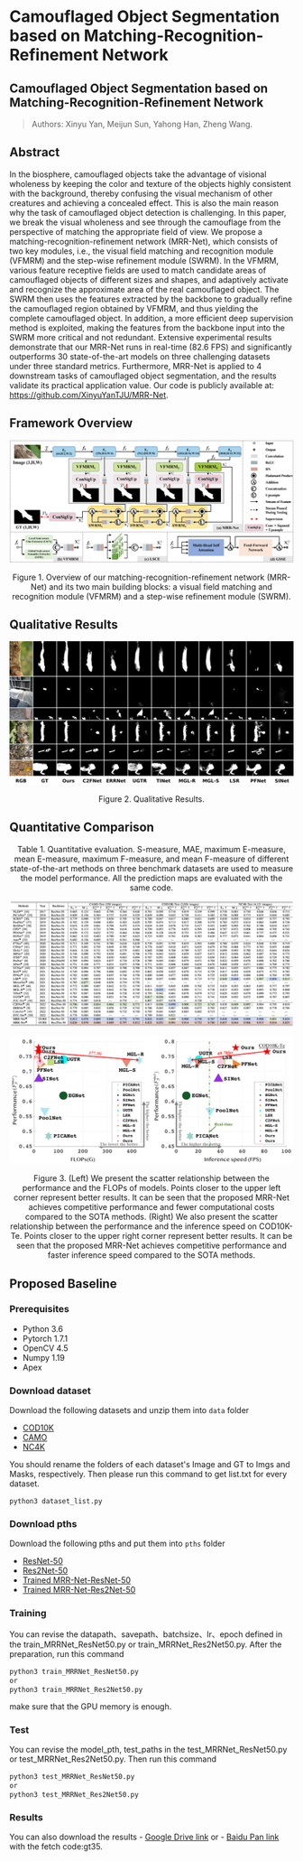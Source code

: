 # Camouflaged Object Segmentation based on Matching-Recognition-Refinement Network
## Camouflaged Object Segmentation based on Matching-Recognition-Refinement Network

> Authors: Xinyu Yan, Meijun Sun, Yahong Han, Zheng Wang.

## Abstract
In the biosphere, camouflaged objects take the advantage of visional wholeness by keeping the color and texture of the objects highly consistent with the background, thereby confusing the visual mechanism of other creatures and achieving a concealed effect. This is also the main reason why the task of camouflaged object detection is challenging. In this paper, we break the visual wholeness and see through the camouflage from the perspective of matching the appropriate field of view. We propose a matching-recognition-refinement network (MRR-Net), which consists of two key modules, i.e., the visual field matching and recognition module (VFMRM) and the step-wise refinement module (SWRM). In the VFMRM, various feature receptive fields are used to match candidate areas of camouflaged objects of different sizes and shapes, and adaptively activate and recognize the approximate area of the real camouflaged object. The SWRM then uses the features extracted by the backbone to gradually refine the camouflaged region obtained by VFMRM, and thus yielding the complete camouflaged object. In addition, a more efficient deep supervision method is exploited, making the features from the backbone input into the SWRM more critical and not redundant. Extensive experimental results demonstrate that our MRR-Net runs in real-time (82.6 FPS) and significantly outperforms 30 state-of-the-art models on three challenging datasets under three standard metrics. Furthermore, MRR-Net is applied to 4 downstream tasks of camouflaged object segmentation, and the results validate its practical application value. Our code is publicly available at: https://github.com/XinyuYanTJU/MRR-Net.

## Framework Overview
![Image text](https://github.com/XinyuYanTJU/MRR-Net/blob/main/Images/Fig3_new.jpg)

<p align="center">Figure 1. Overview of our matching-recognition-refinement network (MRR-Net) and its two main building blocks: a visual field matching and recognition module (VFMRM) and a step-wise refinement module (SWRM).</p>

## Qualitative Results
![Image text](https://github.com/XinyuYanTJU/MRR-Net/blob/main/Images/cod_second_new.jpg)

<p align="center">Figure 2. Qualitative Results.</p>

## Quantitative Comparison
<p align="center">Table 1. Quantitative evaluation. S-measure, MAE, maximum E-measure, mean E-measure, maximum F-measure, and mean F-measure of different state-of-the-art methods on three benchmark datasets are used to measure the model performance. All the prediction maps are evaluated with the same code.</p>

![Image text](https://github.com/XinyuYanTJU/MRR-Net/blob/main/Images/Table.jpg)

![Image text](https://github.com/XinyuYanTJU/MRR-Net/blob/main/Images/FLOPs-Speed.jpg)

<p align="center">Figure 3. (Left) We present the scatter relationship between the performance and the FLOPs of models. Points closer to the upper left corner represent better results. It can be seen that the proposed MRR-Net achieves competitive performance and fewer computational costs compared to the SOTA methods. (Right) We also present the scatter relationship between the performance and the inference speed on COD10K-Te. Points closer to the upper right corner represent better results. It can be seen that the proposed MRR-Net achieves competitive performance and faster inference speed compared to the SOTA methods.</p>

## Proposed Baseline

### Prerequisites
- Python 3.6
- Pytorch 1.7.1
- OpenCV 4.5
- Numpy 1.19
- Apex

### Download dataset
Download the following datasets and unzip them into `data` folder

- [COD10K](https://drive.google.com/file/d/1vRYAie0JcNStcSwagmCq55eirGyMYGm5/view)
- [CAMO](https://sites.google.com/view/ltnghia/research/camo)
- [NC4K](https://drive.google.com/file/d/1EgfD_GtxTlP7CSJI9RRQuKhjhbsg2DZy/view)


You should rename the folders of each dataset's Image and GT to Imgs and Masks, respectively. Then please run this command to get list.txt for every dataset.
```
python3 dataset_list.py
```

### Download pths
Download the following pths and put them into `pths` folder

- [ResNet-50](https://drive.google.com/file/d/1vRYAie0JcNStcSwagmCq55eirGyMYGm5/view)
- [Res2Net-50](https://sites.google.com/view/ltnghia/research/camo)
- [Trained MRR-Net-ResNet-50](https://drive.google.com/file/d/1EgfD_GtxTlP7CSJI9RRQuKhjhbsg2DZy/view)
- [Trained MRR-Net-Res2Net-50](https://drive.google.com/file/d/1EgfD_GtxTlP7CSJI9RRQuKhjhbsg2DZy/view)

### Training
You can revise the datapath、savepath、batchsize、lr、epoch defined in the train_MRRNet_ResNet50.py or train_MRRNet_Res2Net50.py. After the preparation, run this command 
```
python3 train_MRRNet_ResNet50.py 
or
python3 train_MRRNet_Res2Net50.py
```
make sure  that the GPU memory is enough.

### Test
You can revise the model_pth, test_paths in the test_MRRNet_ResNet50.py or test_MRRNet_Res2Net50.py. Then run this command 
```
python3 test_MRRNet_ResNet50.py
or
python3 test_MRRNet_Res2Net50.py
```

### Results
You can also download the results - [Google Drive link]() or - [Baidu Pan link](https://pan.baidu.com/s/16IIRBrQTHdlc08OwYxT1ug) with the fetch code:gt35.

